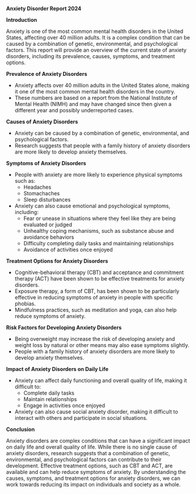 **Anxiety Disorder Report 2024**

**Introduction**

Anxiety is one of the most common mental health disorders in the United States, affecting over 40 million adults. It is a complex condition that can be caused by a combination of genetic, environmental, and psychological factors. This report will provide an overview of the current state of anxiety disorders, including its prevalence, causes, symptoms, and treatment options.

**Prevalence of Anxiety Disorders**

* Anxiety affects over 40 million adults in the United States alone, making it one of the most common mental health disorders in the country.
* These numbers are based on a report from the National Institute of Mental Health (NIMH) and may have changed since then given a different year and possibly underreported cases.

**Causes of Anxiety Disorders**

* Anxiety can be caused by a combination of genetic, environmental, and psychological factors.
* Research suggests that people with a family history of anxiety disorders are more likely to develop anxiety themselves.

**Symptoms of Anxiety Disorders**

* People with anxiety are more likely to experience physical symptoms such as:
	+ Headaches
	+ Stomachaches
	+ Sleep disturbances
* Anxiety can also cause emotional and psychological symptoms, including:
	+ Fear or unease in situations where they feel like they are being evaluated or judged
	+ Unhealthy coping mechanisms, such as substance abuse and avoidance behaviors
	+ Difficulty completing daily tasks and maintaining relationships
	+ Avoidance of activities once enjoyed

**Treatment Options for Anxiety Disorders**

* Cognitive-behavioral therapy (CBT) and acceptance and commitment therapy (ACT) have been shown to be effective treatments for anxiety disorders.
* Exposure therapy, a form of CBT, has been shown to be particularly effective in reducing symptoms of anxiety in people with specific phobias.
* Mindfulness practices, such as meditation and yoga, can also help reduce symptoms of anxiety.

**Risk Factors for Developing Anxiety Disorders**

* Being overweight may increase the risk of developing anxiety and weight loss by natural or other means may also ease symptoms slightly.
* People with a family history of anxiety disorders are more likely to develop anxiety themselves.

**Impact of Anxiety Disorders on Daily Life**

* Anxiety can affect daily functioning and overall quality of life, making it difficult to:
	+ Complete daily tasks
	+ Maintain relationships
	+ Engage in activities once enjoyed
* Anxiety can also cause social anxiety disorder, making it difficult to interact with others and participate in social situations.

**Conclusion**

Anxiety disorders are complex conditions that can have a significant impact on daily life and overall quality of life. While there is no single cause of anxiety disorders, research suggests that a combination of genetic, environmental, and psychological factors can contribute to their development. Effective treatment options, such as CBT and ACT, are available and can help reduce symptoms of anxiety. By understanding the causes, symptoms, and treatment options for anxiety disorders, we can work towards reducing its impact on individuals and society as a whole.